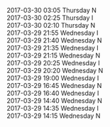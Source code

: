 2017-03-30 03:05 Thursday  N  
2017-03-30 02:25 Thursday  I  
2017-03-30 02:10 Thursday  N  
2017-03-29 21:55 Wednesday  I  
2017-03-29 21:40 Wednesday  N  
2017-03-29 21:35 Wednesday  I  
2017-03-29 21:15 Wednesday  N  
2017-03-29 20:25 Wednesday  I  
2017-03-29 20:20 Wednesday  N  
2017-03-29 19:00 Wednesday  I  
2017-03-29 16:45 Wednesday  N  
2017-03-29 16:40 Wednesday  I  
2017-03-29 14:40 Wednesday  N  
2017-03-29 14:35 Wednesday  I  
2017-03-29 14:15 Wednesday  N  
